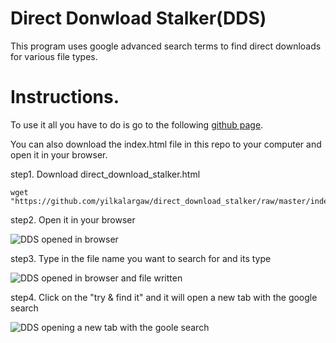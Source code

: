 # Direct Donwload Stalker(DDS)
This program uses google advanced search terms to find direct downloads for various file types.

# Instructions.
To use it all you have to do is go to the following  [github page](https://yilkalargaw.github.io/direct_download_stalker/).

You can also download the index.html file in this repo to your computer and open it in your browser.

step1. Download direct_download_stalker.html

```
wget "https://github.com/yilkalargaw/direct_download_stalker/raw/master/index.html"
```

step2. Open it in your browser

![DDS opened in browser](https://github.com/yilkalargaw/direct_download_stalker/blob/master/img/blob/ksnip_20210218-232934.png)

step3. Type in the file name you want to search for and its type

![DDS opened in browser and file written](https://github.com/yilkalargaw/direct_download_stalker/blob/master/img/ksnip_20210218-233113.png)

step4. Click on the "try & find it" and it will open a new tab with the google search

![DDS opening a new tab with the goole search](https://github.com/yilkalargaw/direct_download_stalker/blob/master/img/ksnip_20210218-233206.png)
